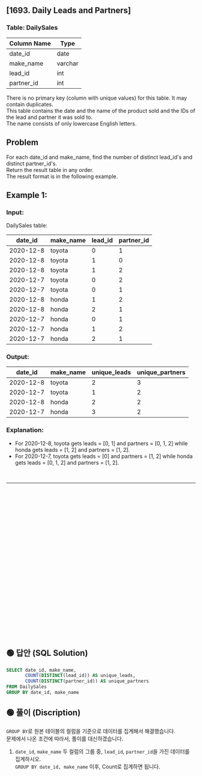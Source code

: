 ## [1693. Daily Leads and Partners]

### Table: DailySales


| Column Name | Type    |
|-------------|---------|
| date_id     | date    |
| make_name   | varchar |
| lead_id     | int     |
| partner_id  | int     |

There is no primary key (column with unique values) for this table. It may contain duplicates.  
This table contains the date and the name of the product sold and the IDs of the lead and partner it was sold to.  
The name consists of only lowercase English letters.  
 
## Problem 

For each date_id and make_name, find the number of distinct lead_id's and distinct partner_id's.  
Return the result table in any order.  
The result format is in the following example.  

 

## Example 1:

### Input: 

DailySales table:


| date_id   | make_name | lead_id | partner_id |
|-----------|-----------|---------|------------|
| 2020-12-8 | toyota    | 0       | 1          |
| 2020-12-8 | toyota    | 1       | 0          |
| 2020-12-8 | toyota    | 1       | 2          |
| 2020-12-7 | toyota    | 0       | 2          |
| 2020-12-7 | toyota    | 0       | 1          |
| 2020-12-8 | honda     | 1       | 2          |
| 2020-12-8 | honda     | 2       | 1          |
| 2020-12-7 | honda     | 0       | 1          |
| 2020-12-7 | honda     | 1       | 2          |
| 2020-12-7 | honda     | 2       | 1          |

### Output: 

| date_id   | make_name | unique_leads | unique_partners |
|-----------|-----------|--------------|-----------------|
| 2020-12-8 | toyota    | 2            | 3               |
| 2020-12-7 | toyota    | 1            | 2               |
| 2020-12-8 | honda     | 2            | 2               |
| 2020-12-7 | honda     | 3            | 2               |

### Explanation: 
* For 2020-12-8, toyota gets leads = [0, 1] and partners = [0, 1, 2] while honda gets leads = [1, 2] and partners = [1, 2].
* For 2020-12-7, toyota gets leads = [0] and partners = [1, 2] while honda gets leads = [0, 1, 2] and partners = [1, 2].



<br/>

---

<br/>
<br/>
<br/>
<br/>
<br/>
<br/>
<br/>
<br/>
<br/>
<br/>
<br/>
<br/>
<br/>
<br/>
<br/>
<br/>
<br/>
<br/>
<br/>
<br/>
<br/>
<br/>
<br/>


## 🟢 답안 (SQL Solution)

```sql
SELECT date_id, make_name, 
       COUNT(DISTINCT(lead_id)) AS unique_leads, 
       COUNT(DISTINCT(partner_id)) AS unique_partners 
FROM DailySales
GROUP BY date_id, make_name
```

## 🟢 풀이 (Discription)
`GROUP BY`로 원본 테이블의 컬럼을 기준으로 데이터를 집계해서 해결했습니다.   
문제에서 나온 조건에 따라서, 풀이를 대신하겠습니다. 

1. `date_id`, `make_name` 두 컬럼의 그룹 중, `lead_id`, `partner_id`을 가진 데이터를 집계하시오.  
`GROUP BY date_id, make_name` 이후, Count로 집계하면 됩니다. 